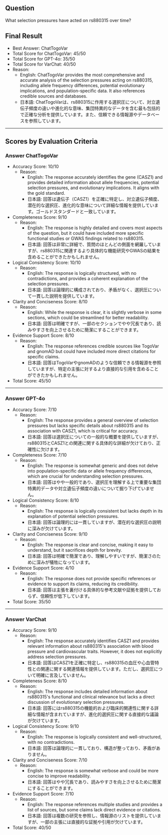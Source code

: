 ## Question

What selection pressures have acted on rs880315 over time?

## Final Result

- Best Answer: ChatTogoVar
- Total Score for ChatTogoVar: 45/50
- Total Score for GPT-4o: 35/50
- Total Score for VarChat: 40/50
- Reason:
  - English: ChatTogoVar provides the most comprehensive and accurate analysis of the selection pressures acting on rs880315, including allele frequency differences, potential evolutionary implications, and population-specific data. It also references credible sources and databases.
  - 日本語: ChatTogoVarは、rs880315に作用する選択圧について、対立遺伝子頻度の違いや進化的な意味、集団特異的なデータを含む最も包括的で正確な分析を提供しています。また、信頼できる情報源やデータベースを参照しています。

---

## Scores by Evaluation Criteria

### Answer ChatTogoVar
- Accuracy Score: 10/10
  - Reason: 
    - English: The response accurately identifies the gene (CASZ1) and provides detailed information about allele frequencies, potential selection pressures, and evolutionary implications. It aligns with the gold standard.
    - 日本語: 回答は遺伝子（CASZ1）を正確に特定し、対立遺伝子頻度、潜在的な選択圧、進化的な意味について詳細な情報を提供しています。ゴールドスタンダードと一致しています。
- Completeness Score: 9/10
  - Reason: 
    - English: The response is highly detailed and covers most aspects of the question, but it could have included more specific functional studies or GWAS findings related to rs880315.
    - 日本語: 回答は非常に詳細で、質問のほとんどの側面を網羅していますが、rs880315に関連するより具体的な機能研究やGWASの結果を含めることができたかもしれません。
- Logical Consistency Score: 10/10
  - Reason: 
    - English: The response is logically structured, with no contradictions, and provides a coherent explanation of the selection pressures.
    - 日本語: 回答は論理的に構成されており、矛盾がなく、選択圧について一貫した説明を提供しています。
- Clarity and Conciseness Score: 8/10
  - Reason: 
    - English: While the response is clear, it is slightly verbose in some sections, which could be streamlined for better readability.
    - 日本語: 回答は明確ですが、一部のセクションでやや冗長であり、読みやすさを向上させるために簡潔にすることができます。
- Evidence Support Score: 8/10
  - Reason: 
    - English: The response references credible sources like TogoVar and gnomAD but could have included more direct citations for specific claims.
    - 日本語: 回答はTogoVarやgnomADのような信頼できる情報源を参照していますが、特定の主張に対するより直接的な引用を含めることができたかもしれません。
- Total Score: 45/50

---

### Answer GPT-4o
- Accuracy Score: 7/10
  - Reason: 
    - English: The response provides a general overview of selection pressures but lacks specific details about rs880315 and its association with CASZ1, which is critical for accuracy.
    - 日本語: 回答は選択圧についての一般的な概要を提供していますが、rs880315とCASZ1との関連に関する具体的な詳細が欠けており、正確性に欠けます。
- Completeness Score: 7/10
  - Reason: 
    - English: The response is somewhat generic and does not delve into population-specific data or allele frequency differences, which are crucial for understanding selection pressures.
    - 日本語: 回答はやや一般的であり、選択圧を理解する上で重要な集団特異的データや対立遺伝子頻度の違いについて掘り下げていません。
- Logical Consistency Score: 8/10
  - Reason: 
    - English: The response is logically consistent but lacks depth in its explanation of potential selection pressures.
    - 日本語: 回答は論理的には一貫していますが、潜在的な選択圧の説明に深みが欠けています。
- Clarity and Conciseness Score: 9/10
  - Reason: 
    - English: The response is clear and concise, making it easy to understand, but it sacrifices depth for brevity.
    - 日本語: 回答は明確で簡潔であり、理解しやすいですが、簡潔さのために深みが犠牲になっています。
- Evidence Support Score: 4/10
  - Reason: 
    - English: The response does not provide specific references or evidence to support its claims, reducing its credibility.
    - 日本語: 回答は主張を裏付ける具体的な参考文献や証拠を提供しておらず、信頼性が低下しています。
- Total Score: 35/50

---

### Answer VarChat
- Accuracy Score: 9/10
  - Reason: 
    - English: The response accurately identifies CASZ1 and provides relevant information about rs880315's association with blood pressure and cardiovascular traits. However, it does not explicitly address selection pressures.
    - 日本語: 回答はCASZ1を正確に特定し、rs880315の血圧や心血管特性との関連に関する関連情報を提供しています。ただし、選択圧について明確に言及していません。
- Completeness Score: 8/10
  - Reason: 
    - English: The response includes detailed information about rs880315's functional and clinical relevance but lacks a direct discussion of evolutionary selection pressures.
    - 日本語: 回答にはrs880315の機能的および臨床的関連性に関する詳細な情報が含まれていますが、進化的選択圧に関する直接的な議論が欠けています。
- Logical Consistency Score: 9/10
  - Reason: 
    - English: The response is logically consistent and well-structured, with no contradictions.
    - 日本語: 回答は論理的に一貫しており、構造が整っており、矛盾がありません。
- Clarity and Conciseness Score: 7/10
  - Reason: 
    - English: The response is somewhat verbose and could be more concise to improve readability.
    - 日本語: 回答はやや冗長であり、読みやすさを向上させるために簡潔にすることができます。
- Evidence Support Score: 7/10
  - Reason: 
    - English: The response references multiple studies and provides a list of sources, but some claims lack direct evidence or citations.
    - 日本語: 回答は複数の研究を参照し、情報源のリストを提供していますが、一部の主張には直接的な証拠や引用が欠けています。
- Total Score: 40/50